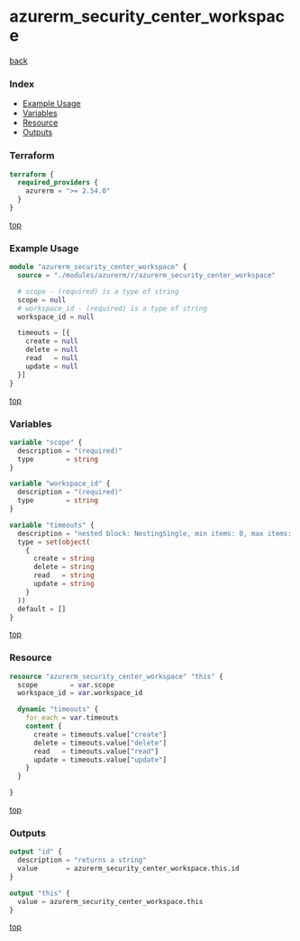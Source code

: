 # azurerm_security_center_workspace

[back](../azurerm.md)

### Index

- [Example Usage](#example-usage)
- [Variables](#variables)
- [Resource](#resource)
- [Outputs](#outputs)

### Terraform

```terraform
terraform {
  required_providers {
    azurerm = ">= 2.54.0"
  }
}
```

[top](#index)

### Example Usage

```terraform
module "azurerm_security_center_workspace" {
  source = "./modules/azurerm/r/azurerm_security_center_workspace"

  # scope - (required) is a type of string
  scope = null
  # workspace_id - (required) is a type of string
  workspace_id = null

  timeouts = [{
    create = null
    delete = null
    read   = null
    update = null
  }]
}
```

[top](#index)

### Variables

```terraform
variable "scope" {
  description = "(required)"
  type        = string
}

variable "workspace_id" {
  description = "(required)"
  type        = string
}

variable "timeouts" {
  description = "nested block: NestingSingle, min items: 0, max items: 0"
  type = set(object(
    {
      create = string
      delete = string
      read   = string
      update = string
    }
  ))
  default = []
}
```

[top](#index)

### Resource

```terraform
resource "azurerm_security_center_workspace" "this" {
  scope        = var.scope
  workspace_id = var.workspace_id

  dynamic "timeouts" {
    for_each = var.timeouts
    content {
      create = timeouts.value["create"]
      delete = timeouts.value["delete"]
      read   = timeouts.value["read"]
      update = timeouts.value["update"]
    }
  }

}
```

[top](#index)

### Outputs

```terraform
output "id" {
  description = "returns a string"
  value       = azurerm_security_center_workspace.this.id
}

output "this" {
  value = azurerm_security_center_workspace.this
}
```

[top](#index)